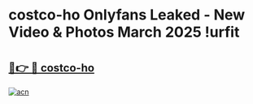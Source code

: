 # costco-ho Onlyfans Leaked - New Video & Photos March 2025 !urfit

# <h2><a href="https://ylm27o.iuczelnia.edu.pl?title=costco-ho&ref=urfit">🔗👉 🔴 costco-ho</a></h2>

[![acn](https://github.com/user-attachments/assets/0f9c940e-d8b0-45ae-aac7-cd30a18b3e1c)](https://ylm27o.iuczelnia.edu.pl?title=costco-ho&ref=urfit)

